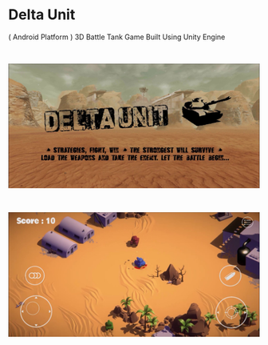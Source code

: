 # Delta Unit

( Android Platform ) 3D Battle Tank Game Built Using Unity Engine 

<br>

![](Captures/1.jpg)

<br>

![](Captures/2.jpg)

